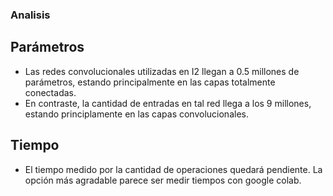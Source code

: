 ### Analisis

## Parámetros

- Las redes convolucionales utilizadas en I2 llegan a 0.5 millones de parámetros,
  estando principalmente en las capas totalmente conectadas.
- En contraste, la cantidad de entradas en tal red llega a los 9 millones, estando
  principlamente en las capas convolucionales.

## Tiempo

- El tiempo medido por la cantidad de operaciones quedará pendiente.
  La opción más agradable parece ser medir tiempos con google colab.
